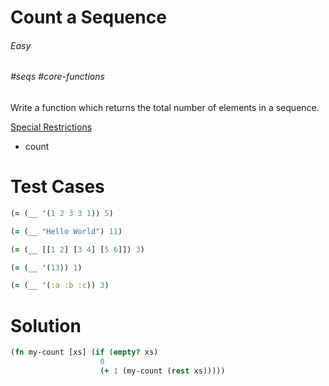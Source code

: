 # Count a Sequence

###### Easy
###### #seqs #core-functions

Write a function which returns the total number of elements in a sequence.  

<u>Special Restrictions</u>  
- count

# Test Cases
```clojure
(= (__ '(1 2 3 3 1)) 5)
```
```clojure
(= (__ "Hello World") 11)
```
```clojure
(= (__ [[1 2] [3 4] [5 6]]) 3)
```
```clojure
(= (__ '(13)) 1)
```
```clojure
(= (__ '(:a :b :c)) 3)
```

# Solution
```clojure
(fn my-count [xs] (if (empty? xs)
                    0
                    (+ 1 (my-count (rest xs)))))
```
